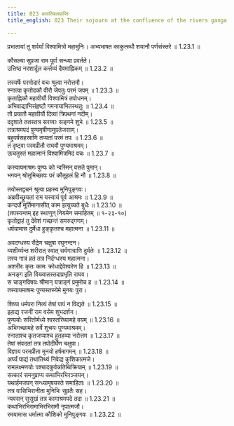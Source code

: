 ```yaml
---
title: 023 बलातिबलप्राप्तिः
title_english: 023 Their sojourn at the confluence of the rivers ganga and sarayu

---
```

<div class="audioEmbed"  caption="श्रीराम-हरिसीताराममूर्ति-घनपाठिभ्यां वचनम्" src="https://archive.org/download/Ramayana-recitation-Sriram-harisItArAmamUrti-Ghanapaati-v2/Kanda_1/Kanda_1_BK-023-Balaathi_balaa_Prapthihi.mp3"></div>
प्रभातायां तु शर्वर्यां विश्वामित्रो महामुनिः।  
अभ्यभाषत काकुत्स्थौ शयानौ पर्णसंस्तरे ॥ 1.23.1 ॥   

कौसल्या सुप्रजा राम पूर्वा सन्ध्या प्रवर्तते।  
उत्तिष्ठ नरशार्दूल कर्त्तव्यं दैवमाह्निकम् ॥ 1.23.2 ॥   

तस्यर्षेः परमोदारं वचः श्रुत्वा नरोत्तमौ।  
स्नात्वा कृतोदकौ वीरौ जेपतुः परमं जपम् ॥ 1.23.3 ॥   
कृताह्निकौ महावीर्यौ विश्वामित्रं तपोधनम्।  
अभिवाद्याभिसंहृष्टौ गमनायाभितस्थतुः ॥ 1.23.4 ॥   
तौ प्रयातौ महावीर्यौ दिव्यां त्रिपथगां नदीम्।  
ददृशाते ततस्तत्र सरय्वाः सङ्गमे शुभे ॥ 1.23.5 ॥   
तत्राश्रमपदं पुण्यमृषीणामुग्रतेजसाम्।  
बहुवर्षसहस्राणि तप्यतां परमं तपः ॥ 1.23.6 ॥   
तं दृष्ट्वा परमप्रीतौ राघवौ पुण्यमाश्रमम्।  
ऊचतुस्तं महात्मानं विश्वामित्रमिदं वचः ॥ 1.23.7 ॥   

कस्यायमाश्रमः पुण्यः को न्वस्मिन् वसते पुमान्।  
भगवन् श्रोतुमिच्छावः परं कौतूहलं हि नौ ॥ 1.23.8 ॥   

तयोस्तद्वचनं श्रुत्वा प्रहस्य मुनिपुङ्गवः।  
अब्रवीच्छ्रूयतां राम यस्यायं पूर्व आश्रमः ॥ 1.23.9 ॥   
कन्दर्पो मूर्तिमानासीत् काम इत्युच्यते बुधैः ॥ 1.23.10 ॥   
(तपस्यन्तम् इह स्थाणुन् नियमेन समाहितम् ॥ १-२३-१०)  
कृतोद्वाहं तु देवेशं गच्छन्तं समरुद्गणम्।  
धर्षयामास दुर्मेधा हुङ्कृतश्च महात्मना ॥ 1.23.11 ॥   

अवदग्धस्य रौद्रेण चक्षुषा रघुनन्दन।  
व्यशीर्य्यन्त शरीरात् स्वात् सर्वगात्राणि दुर्मतेः ॥ 1.23.12 ॥   
तस्य गात्रं हतं तत्र निर्दग्धस्य महात्मना।  
अशरीरः कृतः कामः क्रोधाद्देवेश्वरेण हि ॥ 1.23.13 ॥   
अनङ्ग इति विख्यातस्तदाप्रभृति राघव।  
स चाङ्गविषयः श्रीमान् यत्राङ्गं प्रमुमोच ह ॥ 1.23.14 ॥   
तस्यायमाश्रमः पुण्यस्तस्येमे मुनयः पुरा।  

शिष्या धर्मपरा नित्यं तेषां पापं न विद्यते ॥ 1.23.15 ॥   
इहाद्य रजनीं राम वसेम शुभदर्शन।  
पुण्ययोः सरितोर्मध्ये श्वस्तरिष्यामहे वयम् ॥ 1.23.16 ॥   
अभिगच्छामहे सर्वे शुचयः पुण्यमाश्रमम्।  
स्नाताश्च कृतजप्याश्च हुतहव्या नरोत्तम ॥ 1.23.17 ॥   
तेषां संवदतां तत्र तपोदीर्घेण चक्षुषा।  
विज्ञाय परमप्रीता मुनयो हर्षमागमन् ॥ 1.23.18 ॥   
अर्घ्यं पाद्यं तथातिथ्यं निवेद्य कुशिकात्मजे।  
रामलक्ष्मणयोः पश्चादकुर्वन्नतिथिक्रियाम् ॥ 1.23.19 ॥   
सत्कारं समनुप्राप्य कथाभिरभिरञ्जयन्।  
यथार्हमजपन् सन्ध्यामृषयस्ते समाहिताः ॥ 1.23.20 ॥   
तत्र वासिभिरानीता मुनिभिः सुव्रतैः सह।  
न्यवसन् सुसुखं तत्र कामाश्रमपदे तदा ॥ 1.23.21 ॥   
कथाभिरभिरामाभिरभिरामौ नृपात्मजौ।  
रमयामास धर्मात्मा कौशिको मुनिपुङ्गवः ॥ 1.23.22 ॥   